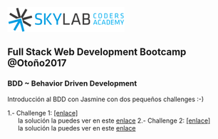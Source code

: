[![Skylab](https://github.com/Iggy-Codes/logo-images/blob/master/logos/skylab-56.png)](http://www.skylabcoders.com/)

## Full Stack Web Development Bootcamp @Otoño2017

### BDD ~ Behavior Driven Development

Introducción al BDD con Jasmine con dos pequeños challenges :-)

1.- Challenge 1: [[enlace]][challenge1]<br>
&nbsp;&nbsp;&nbsp;&nbsp;&nbsp;&nbsp;la solución la puedes ver en este [enlace][solucion1]
2.- Challenge 2: [[enlace]][challenge2]<br>
&nbsp;&nbsp;&nbsp;&nbsp;&nbsp;&nbsp;la solución la puedes ver en este [enlace][solucion2]

[challenge1]: https://github.com/juanmaguitar/exercises-katas-js/blob/master/DrinkAbout/README.md
[challenge2]: https://github.com/juanmaguitar/exercises-katas-js/blob/master/RockPaperScissors/README.md
[solucion1]: https://mtzfactory.github.io/bdd-jasmine/bdd-drinkabout.html
[solucion2]: https://mtzfactory.github.io/bdd-jasmine/bdd-rockpaperscissors.html
